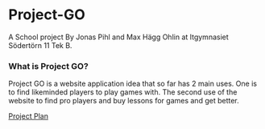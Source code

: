 Project-GO
==========
A School project By Jonas Pihl and Max Hägg Ohlin at Itgymnasiet Södertörn 11 Tek B. 


### What is Project GO?
Project GO is a website application idea that so far has 2 main uses. One is to find likeminded players to play games with.
The second use of the website to find pro players and buy lessons for games and get better.

[Project Plan](https://github.com/itgsod-Jonas-Pihl/Project-GO/wiki/Project-plan---Project-GO)
